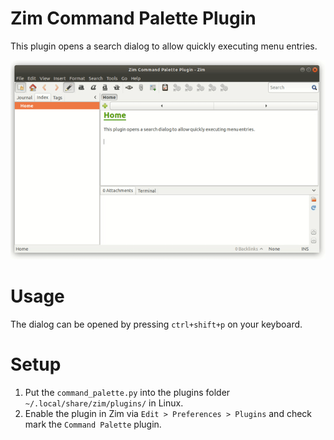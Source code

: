 # Zim Command Palette Plugin

This plugin opens a search dialog to allow quickly executing menu entries.

![Zim Command Palette Plugin](zim-plugin-command-palette.gif)

# Usage

The dialog can be opened by pressing ```ctrl+shift+p``` on your keyboard.

# Setup

1. Put the `command_palette.py` into the plugins folder `~/.local/share/zim/plugins/` in Linux.
2. Enable the plugin in Zim via `Edit > Preferences > Plugins` and check mark the `Command Palette` plugin.


